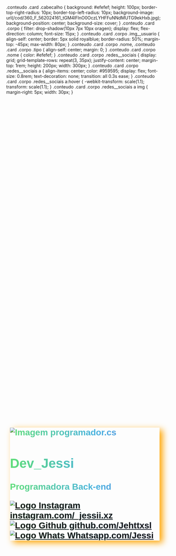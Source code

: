 <!DOCTYPE html>
<html lang="pt-BR">

<head>
   <meta charset="UTF-8">
   <title>Card de Usuário - @Jehttxsl</title>
   <link rel="stylesheet" href="./style.css">
 <style>
@import url(https://fonts.googleapis.com/css2?family=Open+Sans:wght@400;600&display=swap);

body {
  background-color: #212123;
}
.conteudo {
  display: grid;
  font-family: Open Sans, sans-serif;
  height: 100vh;
  place-items: center;
}
.conteudo .card {
  box-shadow: 10px 7px 20px orange;
  justify-content: center ;
  align-items: center ;
  position: absolute;
  font-family: Arial, Helvetica, sans-serif;
  top: 40%;
  left: 50%;
  transform: translate(-50%, -50%);
  color: rgba(255, 255, 255, .1);
  background: linear-gradient(to right,
      rgb(76, 217, 105),
      rgb(52, 170, 220),
      rgb(88, 86, 217),
      rgb(255, 45, 83),
      rgb(255, 45, 83),
      rgb(88, 86, 217),
      rgb(52, 170, 220),
      rgb(76, 217, 105));
  background-size: 400%;
  -webkit-background-clip: text;
  background-clip: text;
  font-weight: 700;
  font-size: 2em; /* Reduzido de 10em para 3em */
  text-align: left;
  animation: sTransition 10s linear infinite;
  
}

@keyframes sTransition {
  0% {
    background-position: 0%;
  }
  100% {
    background-position: 400%;
  }
}

  </style>

.conteudo .card .cabecalho {
  background: #efefef;
  height: 100px;
  border-top-right-radius: 10px;
  border-top-left-radius: 10px;
  background-image: url(/cod/360_F_562024161_tGM4lFlnO0OczLYHFFuNNdMUTG9ekHxb.jpg);
  background-position: center;
  background-size: cover;
}
.conteudo .card .corpo {
  filter: drop-shadow(10px 7px 10px oragen);
  display: flex;
  flex-direction: column;
  font-size: 15px;
}
.conteudo .card .corpo .img__usuario {
  align-self: center;
  border: 5px solid royalblue;
  border-radius: 50%;
  margin-top: -45px;
  max-width: 80px;
}
.conteudo .card .corpo .nome,
.conteudo .card .corpo .tipo {
  align-self: center;
  margin: 0;
}
.conteudo .card .corpo .nome {
  color: #efefef;
}
.conteudo .card .corpo .redes__sociais {
  display: grid;
  grid-template-rows: repeat(3, 35px);
  justify-content: center;
  margin-top: 1rem;
  height: 200px;
  width: 300px;
}
.conteudo .card .corpo .redes__sociais a {
  align-items: center;
  color: #959595;
  display: flex;
  font-size: 0.8rem;
  text-decoration: none;
  transition: all 0.3s ease;
}
.conteudo .card .corpo .redes__sociais a:hover {
  -webkit-transform: scale(1.1);
  transform: scale(1.1);
}
.conteudo .card .corpo .redes__sociais a img {
  margin-right: 5px;
  width: 30px;
}

</head>

<body>
   <div class="conteudo">
      <article class="card">
         <section class="cabecalho"></section>
         <section class="corpo">
            <img src="background.png" alt="Imagem programador.cs"
               class="img__usuario" />
            <h2 class="nome">Dev_Jessi</h2>
            <p class="tipo">Programadora Back-end</p>
            <section class="redes__sociais">
               <a href="https://www.instagram.com/_jessii.xz?igsh=ODZ1Znlsd2dyMHg2">
                  <img src="https://img.icons8.com/3d-fluency/344/instagram-new.png" alt="Logo Instagram" />
                  instagram.com/_jessii.xz
               </a>
               <a href="https://github.com/Jehttxsl">
                  <img src="https://img.icons8.com/3d-fluency/344/github.png" alt="Logo Github" />
                  github.com/Jehttxsl
               </a>
               <a href="https://wa.me/+5581989664642?text=Ol%C3%A1%2C%20tudo%20bem%3F
" target="_blank">
                  <img src="https://img.icons8.com/?size=100&id=16713&format=png&color=000000" alt="Logo Whats" />
                  Whatsapp.com/Jessi
               </a>
            </section>
         </section>
      </article>
   </div>
</body>

</html>